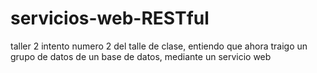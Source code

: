 # servicios-web-RESTful
taller 2
intento numero 2 del talle de clase, entiendo que ahora traigo un grupo de datos de un base de datos, mediante un servicio web

